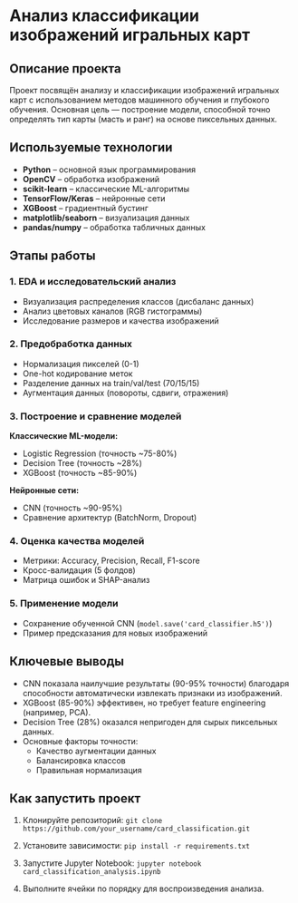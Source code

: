 # Анализ классификации изображений игральных карт

## Описание проекта

Проект посвящён анализу и классификации изображений игральных карт с использованием методов машинного обучения и глубокого обучения. Основная цель — построение модели, способной точно определять тип карты (масть и ранг) на основе пиксельных данных.

## Используемые технологии

- **Python** – основной язык программирования
- **OpenCV** – обработка изображений
- **scikit-learn** – классические ML-алгоритмы
- **TensorFlow/Keras** – нейронные сети
- **XGBoost** – градиентный бустинг
- **matplotlib/seaborn** – визуализация данных
- **pandas/numpy** – обработка табличных данных

## Этапы работы

### 1. EDA и исследовательский анализ
- Визуализация распределения классов (дисбаланс данных)
- Анализ цветовых каналов (RGB гистограммы)
- Исследование размеров и качества изображений

### 2. Предобработка данных
- Нормализация пикселей (0-1)
- One-hot кодирование меток
- Разделение данных на train/val/test (70/15/15)
- Аугментация данных (повороты, сдвиги, отражения)

### 3. Построение и сравнение моделей
**Классические ML-модели:**
- Logistic Regression (точность ~75-80%)
- Decision Tree (точность ~28%)
- XGBoost (точность ~85-90%)

**Нейронные сети:**
- CNN (точность ~90-95%)
- Сравнение архитектур (BatchNorm, Dropout)

### 4. Оценка качества моделей
- Метрики: Accuracy, Precision, Recall, F1-score
- Кросс-валидация (5 фолдов)
- Матрица ошибок и SHAP-анализ

### 5. Применение модели
- Сохранение обученной CNN (`model.save('card_classifier.h5')`)
- Пример предсказания для новых изображений

## Ключевые выводы
- CNN показала наилучшие результаты (90-95% точности) благодаря способности автоматически извлекать признаки из изображений.
- XGBoost (85-90%) эффективен, но требует feature engineering (например, PCA).
- Decision Tree (28%) оказался непригоден для сырых пиксельных данных.
- Основные факторы точности:
  - Качество аугментации данных
  - Балансировка классов
  - Правильная нормализация

## Как запустить проект

1. Клонируйте репозиторий:
```git clone https://github.com/your_username/card_classification.git```

2. Установите зависимости:
```pip install -r requirements.txt```

3. Запустите Jupyter Notebook:
```jupyter notebook card_classification_analysis.ipynb```

4. Выполните ячейки по порядку для воспроизведения анализа.
